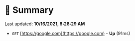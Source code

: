 # 📖 Summary
Last updated: **10/16/2021, 8:28:29 AM**

- `GET` [https://google.com](https://google.com) - **Up** (91ms)
